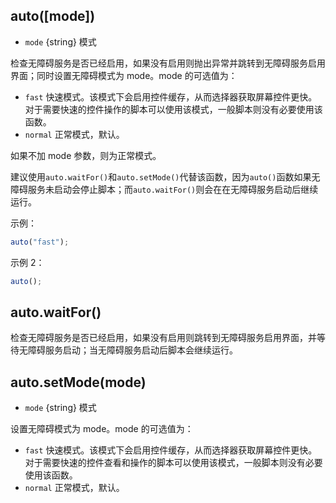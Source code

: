 
## auto([mode])

- `mode` {string} 模式

检查无障碍服务是否已经启用，如果没有启用则抛出异常并跳转到无障碍服务启用界面；同时设置无障碍模式为 mode。mode 的可选值为：

- `fast` 快速模式。该模式下会启用控件缓存，从而选择器获取屏幕控件更快。对于需要快速的控件操作的脚本可以使用该模式，一般脚本则没有必要使用该函数。
- `normal` 正常模式，默认。

如果不加 mode 参数，则为正常模式。

建议使用`auto.waitFor()`和`auto.setMode()`代替该函数，因为`auto()`函数如果无障碍服务未启动会停止脚本；而`auto.waitFor()`则会在在无障碍服务启动后继续运行。

示例：

```js
auto("fast");
```

示例 2：

```js
auto();
```

## auto.waitFor()

检查无障碍服务是否已经启用，如果没有启用则跳转到无障碍服务启用界面，并等待无障碍服务启动；当无障碍服务启动后脚本会继续运行。

## auto.setMode(mode)

- `mode` {string} 模式

设置无障碍模式为 mode。mode 的可选值为：

- `fast` 快速模式。该模式下会启用控件缓存，从而选择器获取屏幕控件更快。对于需要快速的控件查看和操作的脚本可以使用该模式，一般脚本则没有必要使用该函数。
- `normal` 正常模式，默认。
